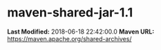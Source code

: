 # maven-shared-jar-1.1

**Last Modified:** 2018-06-18 22:42:00.0
**Maven URL:** https://maven.apache.org/shared-archives/
